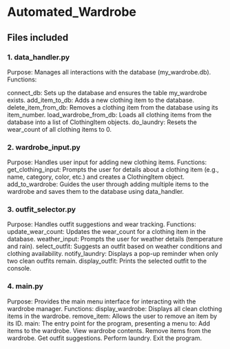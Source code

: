 # Automated_Wardrobe

## Files included

### 1. data_handler.py
Purpose: Manages all interactions with the database (my_wardrobe.db).
Functions:

connect_db: Sets up the database and ensures the table my_wardrobe exists.
add_item_to_db: Adds a new clothing item to the database.
delete_item_from_db: Removes a clothing item from the database using its item_number.
load_wardrobe_from_db: Loads all clothing items from the database into a list of ClothingItem objects.
do_laundry: Resets the wear_count of all clothing items to 0.

### 2. wardrobe_input.py
Purpose: Handles user input for adding new clothing items.
Functions:
get_clothing_input: Prompts the user for details about a clothing item (e.g., name, category, color, etc.) and creates a ClothingItem object.
add_to_wardrobe: Guides the user through adding multiple items to the wardrobe and saves them to the database using data_handler.

### 3. outfit_selector.py
Purpose: Handles outfit suggestions and wear tracking.
Functions:
update_wear_count: Updates the wear_count for a clothing item in the database.
weather_input: Prompts the user for weather details (temperature and rain).
select_outfit: Suggests an outfit based on weather conditions and clothing availability.
notify_laundry: Displays a pop-up reminder when only two clean outfits remain.
display_outfit: Prints the selected outfit to the console.

### 4. main.py
Purpose: Provides the main menu interface for interacting with the wardrobe manager.
Functions:
display_wardrobe: Displays all clean clothing items in the wardrobe.
remove_item: Allows the user to remove an item by its ID.
main: The entry point for the program, presenting a menu to:
Add items to the wardrobe.
View wardrobe contents.
Remove items from the wardrobe.
Get outfit suggestions.
Perform laundry.
Exit the program.
